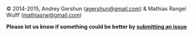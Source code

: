 
© 2014-2015, Andrey Gershun (agershun@gmail.com) & Mathias Rangel Wulff (mathiasrw@gmail.com)

**Please let us know if something could be better by [submitting an issue](https://github.com/agershun/alasql/issues/new)**



